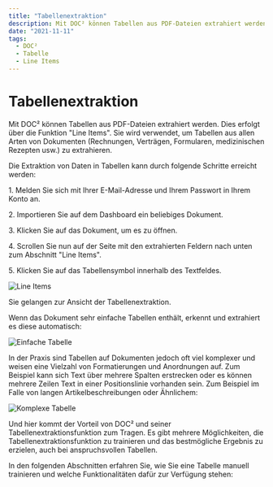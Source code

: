 ```yaml
---
title: "Tabellenextraktion"
description: Mit DOC² können Tabellen aus PDF-Dateien extrahiert werden. Dies erfolgt über die Funktion "Line Items". Sie wird verwendet, um Tabellen aus allen Arten von Dokumenten (Rechnungen, Verträgen, Formularen, medizinischen Rezepten usw.) zu extrahieren.
date: "2021-11-11"
tags:
  - DOC²
  - Tabelle
  - Line Items
---
```


# Tabellenextraktion

Mit DOC² können Tabellen aus PDF-Dateien extrahiert werden. Dies erfolgt über die Funktion "Line Items". Sie wird verwendet, um Tabellen aus allen Arten von Dokumenten (Rechnungen, Verträgen, Formularen, medizinischen Rezepten usw.) zu extrahieren.

Die Extraktion von Daten in Tabellen kann durch folgende Schritte erreicht werden:

1\. Melden Sie sich mit Ihrer E-Mail-Adresse und Ihrem Passwort in Ihrem Konto an.

2\. Importieren Sie auf dem Dashboard ein beliebiges Dokument.

3\. Klicken Sie auf das Dokument, um es zu öffnen.

4\. Scrollen Sie nun auf der Seite mit den extrahierten Feldern nach unten zum Abschnitt "Line Items".

5\. Klicken Sie auf das Tabellensymbol innerhalb des Textfeldes.

![Line Items](/_images/doc2/Line-Items.png "Line Items")

Sie gelangen zur Ansicht der Tabellenextraktion.

Wenn das Dokument sehr einfache Tabellen enthält, erkennt und extrahiert es diese automatisch:

![Einfache Tabelle](/_images/doc2/image-17-1024x92.png "Einfache Tabelle")

In der Praxis sind Tabellen auf Dokumenten jedoch oft viel komplexer und weisen eine Vielzahl von Formatierungen und Anordnungen auf. Zum Beispiel kann sich Text über mehrere Spalten erstrecken oder es können mehrere Zeilen Text in einer Positionslinie vorhanden sein. Zum Beispiel im Falle von langen Artikelbeschreibungen oder Ähnlichem:

![Komplexe Tabelle](/_images/doc2/image-16.png "Komplexe Tabelle")

Und hier kommt der Vorteil von DOC² und seiner Tabellenextraktionsfunktion zum Tragen. Es gibt mehrere Möglichkeiten, die Tabellenextraktionsfunktion zu trainieren und das bestmögliche Ergebnis zu erzielen, auch bei anspruchsvollen Tabellen.

In den folgenden Abschnitten erfahren Sie, wie Sie eine Tabelle manuell trainieren und welche Funktionalitäten dafür zur Verfügung stehen: